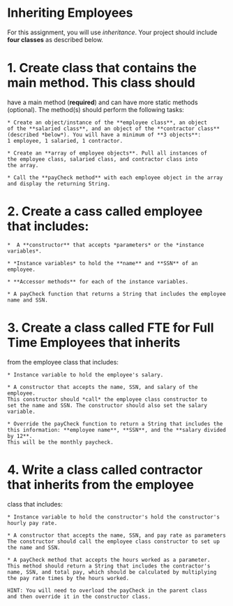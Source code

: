 # Inheriting Employees

For this assignment, you will use *inheritance*.
Your project should include **four classes** as described below.

# 1. Create  class that contains the **main method**. This class should
have a main method (**required**) and can have more static methods
(optional). The method(s) should perform the following tasks:

    * Create an object/instance of the **employee class**, an object
    of the **salaried class**, and an object of the **contractor class**
    (described *below*). You will have a minimum of **3 objects**:
    1 employee, 1 salaried, 1 contractor.

    * Create an **array of employee objects**. Pull all instances of
    the employee class, salaried class, and contractor class into
    the array.

    * Call the **payCheck method** with each employee object in the array
    and display the returning String.


# 2. Create a cass called **employee** that includes:

    *  A **constructor** that accepts *parameters* or the *instance variables*.

    * *Instance variables* to hold the **name** and **SSN** of an employee.

    * **Accessor methods** for each of the instance variables.

    * A payCheck function that returns a String that includes the employee
    name and SSN.

# 3. Create a class called **FTE** for Full Time Employees that inherits
from the employee class that includes:

    * Instance variable to hold the employee's salary.

    * A constructor that accepts the name, SSN, and salary of the employee.
    This constructor should *call* the employee class constructor to
    set the name and SSN. The constructor should also set the salary
    variable.

    * Override the payCheck function to return a String that includes the
    this information: **employee name**, **SSN**, and the **salary divided by 12**.
    This will be the monthly paycheck.

# 4. Write a class called **contractor** that inherits from the employee
class that includes:

    * Instance variable to hold the constructor's hold the constructor's
    hourly pay rate.

    * A constructor that accepts the name, SSN, and pay rate as parameters
    The constructor should call the employee class constructor to set up
    the name and SSN.

    * A payCheck method that accepts the hours worked as a parameter.
    This method should return a String that includes the contractor's
    name, SSN, and total pay, which should be calculated by multiplying
    the pay rate times by the hours worked.

    HINT: You will need to overload the payCheck in the parent class
    and then override it in the constructor class.